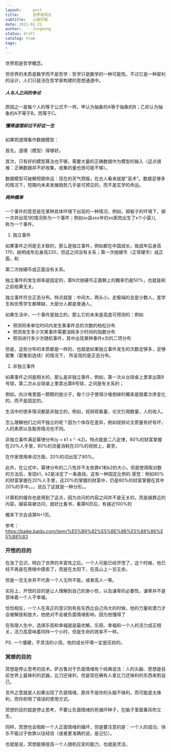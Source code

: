 ```yaml
---
layout:     post
title:      世界观洞见
subtitle:   心路历程
date: 2021-02-22
author:     Jingming
status: draft
catalog: true
tags:
-
---
```

世界观是哲学概念。

但世界的本质是数学而不是哲学：哲学只是数学的一种可能性。不过它是一种犀利的设计，人们只是活在哲学家构建的思想通道中。

##### 人与人之间的争论

原因之一是每个人的等于公式不一样。甲认为抽象的A等于抽象的B；乙却认为抽象的A不等于B，而等于C。

##### 懂得道理却过不好这一生

如果把道理看作数据模型：

首先，道理（模型）得够好。

其次，只有好的模型算法也不够，需要大量的正确数据作为模型的输入（这点很难：正确数据并不好收集，收集的量也很可能不够）。

数据模型可破解短期命运：现在的天气预报，在古人看来就是"巫术"。数据足够多的情况下，短期内未来发展趋势几乎是可预见的，而不是玄学的命运。

##### 两种概率

一个事件的意思是在某种具体环境下出现的一种情况，例如，掷骰子的环境下，掷一次并出现1的情况称为一个事件；例如xx县xxx年的xx医院出生了x个小婴儿  
称为一个事件。

1. 独立事件

如果事件之间是无关联的，那么是独立事件，例如都在中国成长，我成年后身高170，姚明成年后身高220，但这之间没有关系；第一次抛硬币（正常硬币）成正面，和

第二次抛硬币成正面没有关系。

独立事件的发生频率是固定的，第N次抛硬币正面朝上的概率仍是50%，也就是和之前结果无关。

独立事件符合正态分布。特点就是：中间大，两头小。走极端的总是少数人，差学生和优秀学生都稀缺，大部分人都是普通人。

如果生活中，一个事件是独立的，那么它的未来是高度可预测的：例如

- 预测将来单位时间内发生某事件总的次数的柏松分布
- 预测发生多少次某事件需要消耗多少时间的指数分布
- 预测进行多少次随机事件，其中出现某种事件x次的二项分布

但是，这些分布的本质都是一样的，也就是如果独立事件发生的次数足够多，足够密集（密集到连续）的情况下， 所呈现的是正态分布。

2. 非独立事件

如果事件之间是相关的，那么是非独立事件，例如，第一次从台球桌上里拿出第9号球，第二次从台球桌上里拿出第8号球，之间是有关系的；

例如，向沙堆里面一颗颗的放沙子，每个沙子使得沙堆倒掉的概率是随着次序变化的，而不是固定的。

生活中的很多情况都是非独立的，例如，视频观看量，论文引用数量，人的收入。

怎么理解他们之间不独立的呢？因为个体存在差异，例如视频论文质量有好有坏，人的素质以及勤劳情况也不同。

非独立事件满足幂律分布(y = k1 x ^ -k2)。特点就是二八定律，80%的财富掌握在20%人手里，80%的流量消耗在20%的视频上，甚至，

在作家使用单词方面，20%的词出现了80%。

此外，在公式中，幂律分布的二八性并不太依靠k1和k2的大小，但是使用取对数的方法后，发现k1，k2是决定了一条直线，这有一种固定比例的
感觉：例如80%的财富掌握在20%人手里，这20%的掌握的财富中，仍是80%的财富掌握在其中20%的手中。。。说白了这就是一种分形。。

计算机的缓存也是用到了这点，因为访问的内容之间并不是无关的，而是越靠近的内容，越容易被访问，就好比看书，看第N页后，有接近100%的

概率下次会读第N+1页。

参考：https://baike.baidu.com/item/%E5%B9%82%E5%BE%8B%E5%88%86%E5%B8%83


### 开悟的目的

在涨了见识，明白了世界的丰富性之后，一个人可能已经开悟了，这个时候，他已经不再是在黑暗中摸索了，而是在太阳下，在高山上一览无余。

但是一览无余并不代表一个人无所不能，或者高人一等。

实际上，开悟的目的是让人理解到自己的渺小性，以及谦卑的必要性。谦卑并不是意味着一个人不幸福，

恰恰相反，一个人在真正的意识到有些东西比自己伟大的时候，他的力量和潜力才会被解放和放大，他绝对不会被负面情绪影响，因为他懂得了

在有限人生中，选择乐观和幸福就是最优解。乐观、幸福和一个人的活力成正相关，活力高意味着同样一个小时，但是生命的效率不一样。

PS. 一个僵硬，不灵活的小孩，他的成长环境一定是压抑的。

### 冥想的目的

冥想是停止思考的技术。萨古鲁对于负面情绪有个经典说法：人的头脑、思想是目前世界上最锋利的武器，比刀还锋利，但是现在确有人拿比刀还锋利的东西来割自己。

言外之意就是人如果出现了负面情绪，那并不是你的头脑不锋利，而可能是太锋利，而你却用了错误的使用方式。

冥想的目的就是停止思考，不要让负面情绪的死循环种子，在脑子里面春风吹又生。

同样，冥想也会阻断一个人正面情绪的循环，但是要注意的是：一个人的成功、快乐不能过于依靠以往经验（或者更准确的说，是记忆）。

也就是说，冥想能够提高一个人随机应变的能力，也就是灵活。


